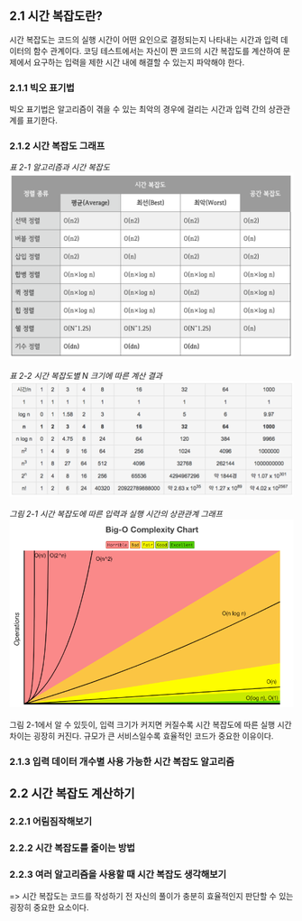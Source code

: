 ## 2.1 시간 복잡도란?
시간 복잡도는 코드의 실행 시간이 어떤 요인으로 결정되는지 나타내는 시간과 입력 데이터의 함수 관계이다. 코딩 테스트에서는 자신이 짠 코드의 시간 복잡도를 계산하여 문제에서 요구하는 입력을 제한 시간 내에 해결할 수 있는지 파악해야 한다.
### 2.1.1 빅오 표기법
빅오 표기법은 알고리즘이 겪을 수 있는 최악의 경우에 걸리는 시간과 입력 간의 상관관계를 표기한다.
### 2.1.2 시간 복잡도 그래프
_표 2-1 알고리즘과 시간 복잡도_
![image](./image.png)<br/><br/>
_표 2-2 시간 복잡도별 N 크기에 따른 계산 결과_
![image](./image2.png)<br/><br/>
_그림 2-1 시간 복잡도에 따른 입력과 실행 시간의 상관관계 그래프_
![image](./image3.png)<br/><br/>
그림 2-1에서 알 수 있듯이, 입력 크기가 커지면 커질수록 시간 복잡도에 따른 실행 시간 차이는 굉장히 커진다. 규모가 큰 서비스일수록 효율적인 코드가 중요한 이유이다.
### 2.1.3 입력 데이터 개수별 사용 가능한 시간 복잡도 알고리즘
## 2.2 시간 복잡도 계산하기
### 2.2.1 어림짐작해보기
### 2.2.2 시간 복잡도를 줄이는 방법
### 2.2.3 여러 알고리즘을 사용할 때 시간 복잡도 생각해보기
=> 시간 복잡도는 코드를 작성하기 전 자신의 풀이가 충분히 효율적인지 판단할 수 있는 굉장히 중요한 요소이다.

